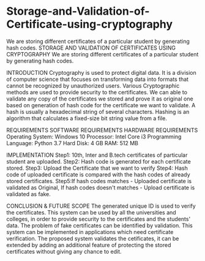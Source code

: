 # Storage-and-Validation-of-Certificate-using-cryptography
We are storing different certificates of a particular student by generating hash codes.
STORAGE AND VALIDATION OF CERTIFICATES USING CRYPTOGRAPHY
We are storing different certificates of a particular student by generating hash codes.

INTRODUCTION
Cryptography is used to protect digital data. It is a division of computer science that focuses on transforming data into formats that cannot be recognized by unauthorized users.
Various Cryptographic methods are used to provide security to the certificates.
We can able to validate any copy of the certificates we stored and prove it as original one based on generation of hash code for the certificate we want to validate.
A hash is usually a hexadecimal string of several characters. Hashing is an algorithm that calculates a fixed-size bit string value from a file.

REQUIREMENTS
SOFTWARE REQUIREMENTS                     HARDWARE REQUIREMENTS
Operating System: Windows 10              Processor: Intel Core i3
Programming Language: Python 3.7          Hard Disk: 4 GB
                                          RAM: 512 MB

IMPLEMENTATION
Step1: 10th, Inter and B.tech certificates of particular student are uploaded.
Step2: Hash code is generated for each certificate stored.
Step3: Upload the Certificate that we want to verify
Step4: Hash code of uploaded certificate is compared with the hash codes of already stored certificates.
Step5:If hash codes matches - Uploaded certificate is validated as Original,
      If hash codes doesn't matches - Upload certificate is validated as fake.

CONCLUSION & FUTURE SCOPE 
The generated unique ID is used to verify the certificates.
This system can be used by all the universities and colleges, in order to provide security to the certificates and the students' data.
The problem of fake certificates can be identified by validation.
This system can be implemented in applications which need certificate verification.
The proposed system validates the cetificates, it can be extended by adding an additional feature of protecting the stored certificates without giving any chance to edit.
